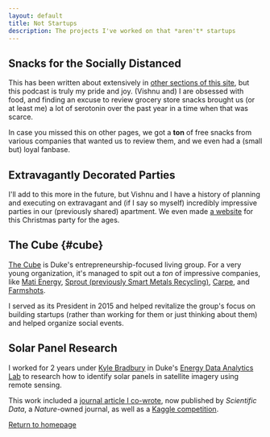 ```yaml
---
layout: default
title: Not Startups
description: The projects I've worked on that *aren't* startups
---
```


## Snacks for the Socially Distanced
This has been written about extensively in [other sections of this site](./content#s4tsd), but this podcast is truly my pride and joy. (Vishnu and) I are obsessed with food, and finding an excuse to review grocery store snacks brought us (or at least me) a lot of serotonin over the past year in a time when that was scarce. 

In case you missed this on other pages, we got a **ton** of free snacks from various companies that wanted us to review them, and we even had a (small but) loyal fanbase. 

## Extravagantly Decorated Parties
I'll add to this more in the future, but Vishnu and I have a history of planning and executing on extravagant and (if I say so myself) incredibly impressive parties in our (previously shared) apartment. We even made [a website](https://www.xmas2k19.com/) for this Christmas party for the ages. 

## The Cube {#cube}
[The Cube](https://www.dukethecube.com/) is Duke's entrepreneurship-focused living group. For a very young organization, it's managed to spit out a _ton_ of impressive companies, like [Mati Energy](https://www.drinkmati.com/), [Sprout (previously Smart Metals Recycling)](https://www.sproutup.com/), [Carpe](https://mycarpe.com/), and [Farmshots](http://farmshots.com/). 

I served as its President in 2015 and helped revitalize the group's focus on building startups (rather than working for them or just thinking about them) and helped organize social events. 

## Solar Panel Research

I worked for 2 years under [Kyle Bradbury](https://www.kylebradbury.org/) in Duke's [Energy Data Analytics Lab](https://energy.duke.edu/research/energy-data) to research how to identify solar panels in satellite imagery using remote sensing. 

This work included a [journal article I co-wrote](https://www.nature.com/articles/sdata2016106), now published by *Scientific Data*, a *Nature*-owned journal, as well as a [Kaggle competition](https://github.com/arjundevarajan/herecomesthesun).

[Return to homepage](../)
